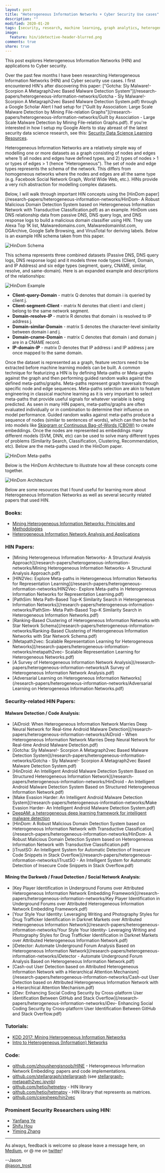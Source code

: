 ```yaml
---
layout: post
title: "Heterogeneous Information Networks + Cyber Security Use cases"
description: ""
modified: 2020-01-20
tags: [security, research, machine learning, graph analytics, heterogeneous information networks, HIN]
image:
  feature: hin/idetective-header-blurred.png
comments: true
share: true
---
```


This post explores Heterogeneous Information Networks (HIN) and applications to Cyber security.  

Over the past few months I have been researching Heterogeneous Information Networks (HIN) and Cyber security use cases.  I first encountered HIN's after discovering this paper: ["Gotcha: Sly Malware!- Scorpion A Metagraph2vec Based Malware Detection System"](/research-papers/heterogeneous-information-networks/Gotcha - Sly Malware!- Scorpion A Metagraph2vec Based Malware Detection System.pdf) through a Google Scholar Alert I had setup for ["Guilt by Association: Large Scale Malware Detection by Mining File-relation Graphs"](/research-papers/heterogeneous-information-networks/Guilt by Association - Large Scale Malware Detection by Mining File-relation Graphs.pdf).  If you're interested in how I setup my Google Alerts to stay abreast of the latest security data science research, see this: [Security Data Science Learning Resources](https://medium.com/@jason_trost/security-data-science-learning-resources-8f7586995040).

Heterogeneous Information Networks are a relatively simple way of modelling one or more datasets as a graph consisting of nodes and edges where 1) all nodes and edges have defined types, and 2) types of nodes > 1 or types of edges > 1 (hence "Heterogeneous").  The set of node and edge types represents the schema of the network.  This differs from homogeneous networks where the nodes and edges are all the same type (e.g. Facebook Social Network Graph, World Wide Web, etc.).  HINs provide a very rich abstraction for modelling complex datasets.

Below, I will walk through important HIN concepts using the [HinDom paper](/research-papers/heterogeneous-information-networks/HinDom- A Robust Malicious Domain Detection System based on Heterogeneous Information Network with Transductive Classification.pdf) as an example.  HinDom uses DNS relationship data from passive DNS, DNS query logs, and DNS response logs to build a malicious domain classifier using HIN.  They use Alexa Top 1K list, Malwaredomains.com, Malwaredomainlist.com, DGArchive, Google Safe Browsing, and VirusTotal for deriving labels.  Below is an example HIN schema taken from this paper.

![HinDom Schema](/images/hin/hindom-schema-2.png)

This schema represents three combined datasets (Passive DNS, DNS query logs, DNS response logs) and it models three node types (Client, Domain, and IP Address) and six edge types (segment, query, CNAME, similar, resolve, and same-domain).  Here is an expanded example and descriptions of the relationships:

![HinDom Example](/images/hin/hindom-example.png)

* **Client-query-Domain** - matrix Q denotes that domain i is queried by client j.
* **Client-segment-Client** - matrix N denotes that client i and client j belong to the same network segment. 
* **Domain-resolve-IP** - matrix R denotes that domain i is resolved to IP address j.
* **Domain-similar-Domain** - matrix S denotes the character-level similarity between domain i and j.
* **Domain-cname-Domain** - matrix C denotes that domain i and domain j are in a CNAME record.
* **IP-domain-IP** - matrix D denotes that IP address i and IP address j are once mapped to the same domain.


Once the dataset is represented as a graph, feature vectors need to be extracted before machine learning models can be built.  A common technique for featurizing a HIN is by defining Meta-paths or Meta-graphs against the graph and then performing guided random walks against the defined meta-paths/graphs.  Meta-paths represent graph traversals through specific node and edge sequences.  Meta-paths selection are akin to feature engineering in classical machine learning as it is very important to select meta-paths that provide useful signals for whatever variable is being predicted.  As seen in many HIN papers, meta-paths/graphs are often evaluated individually or in combination to determine their influence on model performance.  Guided random walks against meta-paths produce a sequence of nodes (similar to sentences of words), which can then be fed into models like [Skipgram or Continuous Bag-of-Words (CBOW)](https://arxiv.org/pdf/1301.3781.pdf) to create embeddings.  Once the nodes are represented as embeddings many different models (SVM, DNN, etc) can be used to solve many different types of problems (Similarity Search, Classification, Clustering, Recommendation, etc).  Below are the meta-paths used in the HinDom paper.

![HinDom Meta-paths](/images/hin/hindom-metapaths.png)

Below is the HinDom Architecture to illustrate how all these concepts come together.

![HinDom Architecture](/images/hin/hindom-arch.png) 

Below are some resources that I found useful for learning more about Heterogeneous Information Networks as well as several security related papers that used HIN.

### Books:

* [Mining Heterogeneous Information Networks: Principles and Methodologies](https://www.amazon.com/Mining-Heterogeneous-Information-Networks-Methodologies/dp/1608458806/ref=as_li_ss_tl?ie=UTF8&linkCode=ll1&tag=cyberanaly-20&linkId=7f761b6fc9b4e6a799a8d71d9e018cbb&language=en_US)
* [Heterogeneous Information Network Analysis and Applications](https://www.amazon.com/Heterogeneous-Information-Analysis-Applications-Analytics-ebook/dp/B071P9W8JV/ref=as_li_ss_tl?ie=UTF8&linkCode=ll1&tag=cyberanaly-20&linkId=3b1edf38484828593ed6a0faad474d4a&language=en_US) 

### HIN Papers: 

* [Mining Heterogeneous Information Networks- A Structural Analysis Approach](/research-papers/heterogeneous-information-networks/Mining Heterogeneous Information Networks- A Structural Analysis Approach.pdf)
* [HIN2Vec: Explore Meta-paths in Heterogeneous Information Networks for Representation Learning](/research-papers/heterogeneous-information-networks/HIN2Vec- Explore Meta-paths in Heterogeneous Information Networks for Representation Learning.pdf)
* [PathSim: Meta Path-Based Top-K Similarity Search in Heterogeneous Information Networks](/research-papers/heterogeneous-information-networks/PathSim- Meta Path-Based Top-K Similarity Search in Heterogeneous Information Networks.pdf)
* [Ranking-Based Clustering of Heterogeneous Information Networks with Star Network Schema](/research-papers/heterogeneous-information-networks/Ranking-Based Clustering of Heterogeneous Information Networks with Star Network Schema.pdf)
* [Metapath2vec: Scalable Representation Learning for Heterogeneous Networks](/research-papers/heterogeneous-information-networks/metapath2vec- Scalable Representation Learning for Heterogeneous Networks.pdf)
* [A Survey of Heterogeneous Information Network Analysis](/research-papers/heterogeneous-information-networks/A Survey of Heterogeneous Information Network Analysis.pdf)
* [Adversarial Learning on Heterogeneous Information Networks](/research-papers/heterogeneous-information-networks/Adversarial Learning on Heterogeneous Information Networks.pdf)

### Security-related HIN Papers:

#### Malware Detection / Code Analysis:

* [AiDroid: When Heterogeneous Information Network Marries Deep Neural Network for Real-time Android Malware Detection](/research-papers/heterogeneous-information-networks/AiDroid - When Heterogeneous Information Network Marries Deep Neural Network for Real-time Android Malware Detection.pdf)
* [Gotcha: Sly Malware!- Scorpion A Metagraph2vec Based Malware Detection System](/research-papers/heterogeneous-information-networks/Gotcha - Sly Malware!- Scorpion A Metagraph2vec Based Malware Detection System.pdf)
* [HinDroid: An Intelligent Android Malware Detection System Based on Structured Heterogeneous Information Network](/research-papers/heterogeneous-information-networks/HinDroid - An Intelligent Android Malware Detection System Based on Structured Heterogeneous Information Network.pdf)
* [Make Evasion Harder: An Intelligent Android Malware Detection System](/research-papers/heterogeneous-information-networks/Make Evasion Harder- An Intelligent Android Malware Detection System.pdf)
* [DeepAM: a heterogeneous deep learning framework for intelligent malware detection](https://link.springer.com/article/10.1007/s10115-017-1058-9)
* [HinDom: A Robust Malicious Domain Detection System based on Heterogeneous Information Network with Transductive Classification](/research-papers/heterogeneous-information-networks/HinDom- A Robust Malicious Domain Detection System based on Heterogeneous Information Network with Transductive Classification.pdf)
* [iTrustSO: An Intelligent System for Automatic Detection of Insecure Code Snippets in Stack Overflow](/research-papers/heterogeneous-information-networks/iTrustSO - An Intelligent System for Automatic Detection of Insecure Code Snippets in Stack Overflow.pdf)


#### Mining the Darkweb / Fraud Detection / Social Network Analysis:

* [Key Player Identification in Underground Forums over Attributed Heterogeneous Information Network Embedding Framework](/research-papers/heterogeneous-information-networks/Key Player Identification in Underground Forums over Attributed Heterogeneous Information Network Embedding Framework.pdf)
* [Your Style Your Identity: Leveraging Writing and Photography Styles for Drug Trafficker Identification in Darknet Markets over Attributed Heterogeneous Information Network](/research-papers/heterogeneous-information-networks/Your Style Your Identity- Leveraging Writing and Photography Styles for Drug Trafficker Identification in Darknet Markets over Attributed Heterogeneous Information Network.pdf)
* [iDetector: Automate Underground Forum Analysis Based on Heterogeneous Information Network](/research-papers/heterogeneous-information-networks/iDetector - Automate Underground Forum Analysis Based on Heterogeneous Information Network.pdf)
* [Cash-out User Detection based on Attributed Heterogeneous Information Network with a Hierarchical Attention Mechanism](/research-papers/heterogeneous-information-networks/Cash-out User Detection based on Attributed Heterogeneous Information Network with a Hierarchical Attention Mechanism.pdf)
* [iDev: Enhancing Social Coding Security by Cross-platform User Identification Between GitHub and Stack Overflow](/research-papers/heterogeneous-information-networks/iDev- Enhancing Social Coding Security by Cross-platform User Identification Between GitHub and Stack Overflow.pdf)

### Tutorials:

* [KDD 2017: Mining Heterogeneous Information Networks](http://web.cs.ucla.edu/~yzsun/Tutorials/KDD2017/KDD_17_Recommendation.pdf)
* [Intro to Heterogeneous (Information) Networks](http://people.cs.vt.edu/~badityap/classes/cs6604-Fall17/student-lectures/prashant-hetero-networks.pdf)

### Code:

* [github.com/zhoushengisnoob/HINE](https://github.com/zhoushengisnoob/HINE) - Heterogeneous Information Network Embedding: papers and code implementations.
* [github.com/stellargraph/stellargraph](https://github.com/stellargraph/stellargraph) (see [stellargraph-metapath2vec.ipynb](https://github.com/stellargraph/stellargraph/blob/develop/demos/embeddings/stellargraph-metapath2vec.ipynb))
* [github.com/hetio/hetnetpy](https://github.com/hetio/hetnetpy) - HIN library
* [github.com/hetio/hetmatpy](https://github.com/hetio/hetmatpy) - HIN library that represents as matrices.
* [github.com/csiesheep/hin2vec](https://github.com/csiesheep/hin2vec)

### Prominent Security Researchers using HIN:

* [Yanfang Ye](https://scholar.google.com/citations?user=egjr888AAAAJ&hl=en&oi=ao)
* [Shifu Hou](https://scholar.google.com/citations?hl=en&user=-NnGknEAAAAJ)
* [Yiming Zhang](https://scholar.google.com/citations?hl=en&user=0fTVEgQAAAAJ)


---

As always, feedback is welcome so please leave a message here, on [Medium](https://medium.com/@jason_trost), or @ me on [twitter]((https://twitter.com/#!/jason_trost))!

--Jason
<br />[@jason_trost](https://twitter.com/#!/jason_trost)

